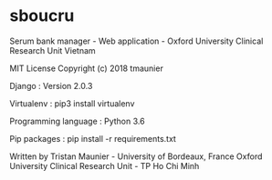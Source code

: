 # sboucru
Serum bank manager - Web application - Oxford University Clinical Research Unit Vietnam

MIT License
Copyright (c) 2018 tmaunier

Django : Version 2.0.3

Virtualenv : pip3 install virtualenv 

Programming language : Python 3.6

Pip packages : pip install -r requirements.txt

Written by Tristan Maunier - University of Bordeaux, France
Oxford University Clinical Research Unit - TP Ho Chi Minh
